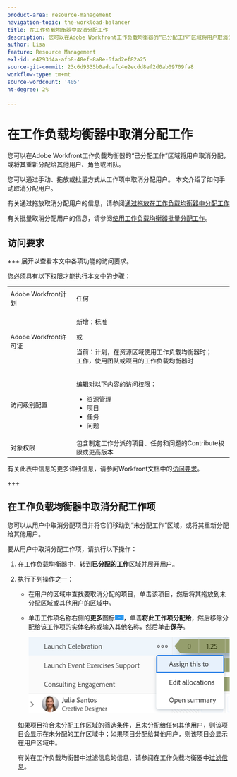 ```yaml
---
product-area: resource-management
navigation-topic: the-workload-balancer
title: 在工作负载均衡器中取消分配工作
description: 您可以在Adobe Workfront工作负载均衡器的“已分配工作”区域将用户取消分配，或将其重新分配给其他用户、角色或团队。
author: Lisa
feature: Resource Management
exl-id: e4293d4a-afb8-48ef-8a8e-6fad2ef82a25
source-git-commit: 23c6d9335b0adcafc4e2ecdd8ef2d0ab09709fa8
workflow-type: tm+mt
source-wordcount: '405'
ht-degree: 2%

---
```


# 在工作负载均衡器中取消分配工作

您可以在Adobe Workfront工作负载均衡器的“已分配工作”区域将用户取消分配，或将其重新分配给其他用户、角色或团队。

您可以通过手动、拖放或批量方式从工作项中取消分配用户。 本文介绍了如何手动取消分配用户。

有关通过拖放取消分配用户的信息，请参阅[通过拖放在工作负载均衡器中分配工作](../../resource-mgmt/workload-balancer/assign-work-in-workload-balancer-by-drag-and-drop.md)

有关批量取消分配用户的信息，请参阅[使用工作负载均衡器批量分配工作](../../resource-mgmt/workload-balancer/assign-work-in-workload-balancer-in-bulk.md)。

## 访问要求

+++ 展开以查看本文中各项功能的访问要求。

您必须具有以下权限才能执行本文中的步骤：

<table style="table-layout:auto"> 
 <col> 
 <col> 
 <tbody> 
  <tr> 
   <td role="rowheader">Adobe Workfront计划</td> 
   <td> <p>任何 </p> </td> 
  </tr>
  <tr> 
   <td role="rowheader">Adobe Workfront许可证</td> 
   <td><p>新增：标准</p>
       <p>或</p>
       <p>当前：计划，在资源区域使用工作负载均衡器时；</br>
       工作，使用团队或项目的工作负载均衡器时</p></td>
  </tr> 
  <tr> 
   <td role="rowheader">访问级别配置</td> 
   <td> <p>编辑对以下内容的访问权限：</p> 
    <ul> 
     <li>资源管理</li> 
     <li>项目</li> 
     <li>任务</li> 
     <li>问题</li> 
    </ul></td>
  </tr> 
  <tr> 
   <td role="rowheader">对象权限</td> 
   <td>包含制定工作分派的项目、任务和问题的Contribute权限或更高版本</td> 
  </tr> 
 </tbody> 
</table>

有关此表中信息的更多详细信息，请参阅Workfront文档中的[访问要求](/help/quicksilver/administration-and-setup/add-users/access-levels-and-object-permissions/access-level-requirements-in-documentation.md)。

+++

## 在工作负载均衡器中取消分配工作项

您可以从用户中取消分配项目并将它们移动到“未分配工作”区域，或将其重新分配给其他用户。

要从用户中取消分配工作项，请执行以下操作：

1. 在工作负载均衡器中，转到&#x200B;**已分配的工作**&#x200B;区域并展开用户。
1. 执行下列操作之一：

   * 在用户的区域中查找要取消分配的项目，单击该项目，然后将其拖放到未分配区域或其他用户的区域中。
   * 单击工作项名称右侧的&#x200B;**更多**&#x200B;图标![更多图标](assets/more-icon-task-list.png)，单击&#x200B;**将此工作项分配给**，然后移除分配给该工作项的实体名称或输入其他名称，然后单击&#x200B;**保存**。

     ![将此分配给](assets/assign-this-to-link-from-task-wb-nwe-350x104.png)

   如果项目符合未分配工作区域的筛选条件，且未分配给任何其他用户，则该项目会显示在未分配的工作区域中；如果项目分配给其他用户，则该项目会显示在用户区域中。

   有关在工作负载均衡器中过滤信息的信息，请参阅在工作负载均衡器中[过滤信息](../../resource-mgmt/workload-balancer/filter-information-workload-balancer.md)。
